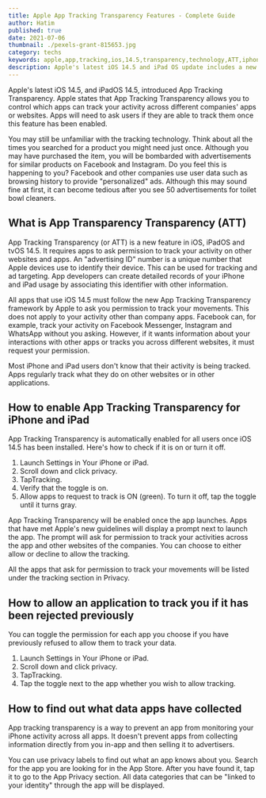 ```yaml
---
title: Apple App Tracking Transparency Features - Complete Guide
author: Hatim
published: true
date: 2021-07-06
thumbnail: ./pexels-grant-815653.jpg
category: techs
keywords: apple,app,tracking,ios,14.5,transparency,technology,ATT,iphone,ipad,users,permission,track,apps,app,settings,facebook,instagram,whatsapp
description: Apple's latest iOS 14.5 and iPad OS update includes a new tracking feature. App Tracking Transparency allows you to control which apps can track your activity across different companies' apps or websites.
---
```


Apple's latest iOS 14.5, and iPadOS 14.5, introduced App Tracking Transparency. Apple states that App Tracking Transparency allows you to control which apps can track your activity across different companies' apps or websites. Apps will need to ask users if they are able to track them once this feature has been enabled.

You may still be unfamiliar with the tracking technology. Think about all the times you searched for a product you might need just once. Although you may have purchased the item, you will be bombarded with advertisements for similar products on Facebook and Instagram. Do you feel this is happening to you? Facebook and other companies use user data such as browsing history to provide "personalized" ads. Although this may sound fine at first, it can become tedious after you see 50 advertisements for toilet bowl cleaners.

## What is App Transparency Transparency (ATT)

App Tracking Transparency (or ATT) is a new feature in iOS, iPadOS and tvOS 14.5. It requires apps to ask permission to track your activity on other websites and apps. An "advertising ID" number is a unique number that Apple devices use to identify their device. This can be used for tracking and ad targeting. App developers can create detailed records of your iPhone and iPad usage by associating this identifier with other information.

All apps that use iOS 14.5 must follow the new App Tracking Transparency framework by Apple to ask you permission to track your movements. This does not apply to your activity other than company apps. Facebook can, for example, track your activity on Facebook Messenger, Instagram and WhatsApp without you asking. However, if it wants information about your interactions with other apps or tracks you across different websites, it must request your permission.

Most iPhone and iPad users don't know that their activity is being tracked. Apps regularly track what they do on other websites or in other applications.

## How to enable App Tracking Transparency for iPhone and iPad

App Tracking Transparency is automatically enabled for all users once iOS 14.5 has been installed. Here's how to check if it is on or turn it off.

1. Launch Settings in Your iPhone or iPad.
2. Scroll down and click privacy.
3. TapTracking.
4. Verify that the toggle is on.
5. Allow apps to request to track is ON (green). To turn it off, tap the toggle until it turns gray.

App Tracking Transparency will be enabled once the app launches. Apps that have met Apple's new guidelines will display a prompt next to launch the app. The prompt will ask for permission to track your activities across the app and other websites of the companies. You can choose to either allow or decline to allow the tracking.

All the apps that ask for permission to track your movements will be listed under the tracking section in Privacy.

## How to allow an application to track you if it has been rejected previously

You can toggle the permission for each app you choose if you have previously refused to allow them to track your data.

1. Launch Settings in Your iPhone or iPad.
2. Scroll down and click privacy.
3. TapTracking.
4. Tap the toggle next to the app whether you wish to allow tracking.

## How to find out what data apps have collected

App tracking transparency is a way to prevent an app from monitoring your iPhone activity across all apps. It doesn't prevent apps from collecting information directly from you in-app and then selling it to advertisers.

You can use privacy labels to find out what an app knows about you.
Search for the app you are looking for in the App Store. After you have found it, tap it to go to the App Privacy section. All data categories that can be "linked to your identity" through the app will be displayed.
